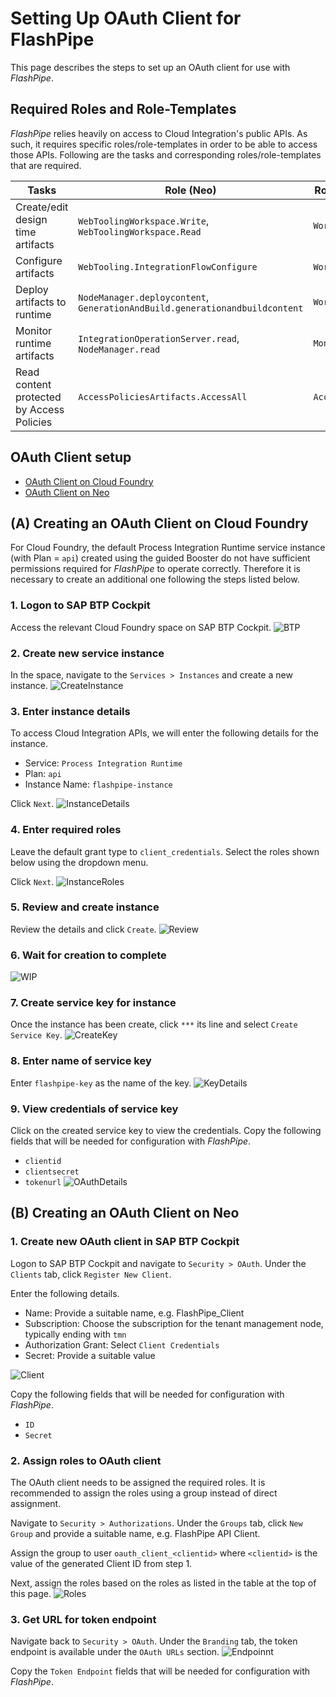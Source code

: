 # Setting Up OAuth Client for FlashPipe
This page describes the steps to set up an OAuth client for use with _FlashPipe_.

## Required Roles and Role-Templates
_FlashPipe_ relies heavily on access to Cloud Integration's public APIs. As such, it requires specific roles/role-templates in order to be able to access those APIs. Following are the tasks and corresponding roles/role-templates that are required.

Tasks | Role (Neo) | Role-Templates (Cloud Foundry)
------------ | ------------- | -------------
Create/edit design time artifacts | `WebToolingWorkspace.Write`, `WebToolingWorkspace.Read` | `WorkspacePackagesEdit`
Configure artifacts | `WebTooling.IntegrationFlowConfigure` | `WorkspacePackagesConfigure`
Deploy artifacts to runtime | `NodeManager.deploycontent`, `GenerationAndBuild.generationandbuildcontent` | `WorkspaceArtifactsDeploy`
Monitor runtime artifacts | `IntegrationOperationServer.read`, `NodeManager.read` | `MonitoringDataRead`
Read content protected by Access Policies |`AccessPoliciesArtifacts.AccessAll`|`AccessAllAccessPoliciesArtifacts`

## OAuth Client setup
- [OAuth Client on Cloud Foundry](#CF)
- [OAuth Client on Neo](#Neo)

## <a name="CF"></a> (A) Creating an OAuth Client on Cloud Foundry
For Cloud Foundry, the default Process Integration Runtime service instance (with Plan = `api`) created using the guided Booster do not have sufficient permissions required for _FlashPipe_ to operate correctly. Therefore it is necessary to create an additional one following the steps listed below.

### 1. Logon to SAP BTP Cockpit
Access the relevant Cloud Foundry space on SAP BTP Cockpit.
![BTP](images/oauth-client/cf/01_btp_cf_space.png)

### 2. Create new service instance
In the space, navigate to the `Services > Instances` and create a new instance.
![CreateInstance](images/oauth-client/cf/02_create_instance.png)

### 3. Enter instance details
To access Cloud Integration APIs, we will enter the following details for the instance.
- Service:  `Process Integration Runtime`
- Plan: `api`
- Instance Name: `flashpipe-instance`

Click `Next`.
![InstanceDetails](images/oauth-client/cf/03_instance_details.png)

### 4. Enter required roles
Leave the default grant type to `client_credentials`. Select the roles shown below using the dropdown menu.

Click `Next`.
![InstanceRoles](images/oauth-client/cf/04_instance_roles.png)

### 5. Review and create instance
Review the details and click `Create`.
![Review](images/oauth-client/cf/05_instance_create.png)

### 6. Wait for creation to complete
![WIP](images/oauth-client/cf/06_instance_wip.png)

### 7. Create service key for instance
Once the instance has been create, click `***` its line and select `Create Service Key`. 
![CreateKey](images/oauth-client/cf/07_create_key.png)

### 8. Enter name of service key
Enter `flashpipe-key` as the name of the key.
![KeyDetails](images/oauth-client/cf/08_key_details.png)

### 9. View credentials of service key
Click on the created service key to view the credentials. Copy the following fields that will be needed for configuration with _FlashPipe_.
- `clientid`
- `clientsecret`
- `tokenurl`
![OAuthDetails](images/oauth-client/cf/09_oauth_details.png)

## <a name="Neo"></a> (B) Creating an OAuth Client on Neo

### 1. Create new OAuth client in SAP BTP Cockpit
Logon to SAP BTP Cockpit and navigate to `Security > OAuth`. Under the `Clients` tab, click `Register New Client`.

Enter the following details.
- Name: Provide a suitable name, e.g. FlashPipe_Client
- Subscription: Choose the subscription for the tenant management node, typically ending with `tmn`
- Authorization Grant: Select `Client Credentials`
- Secret: Provide a suitable value

![Client](images/oauth-client/neo/01_oauth_client.png)

Copy the following fields that will be needed for configuration with _FlashPipe_.
- `ID`
- `Secret`

### 2. Assign roles to OAuth client
The OAuth client needs to be assigned the required roles. It is recommended to assign the roles using a group instead of direct assignment.

Navigate to `Security > Authorizations`. Under the `Groups` tab, click `New Group` and provide a suitable name, e.g. FlashPipe API Client.

Assign the group to user `oauth_client_<clientid>` where `<clientid>` is the value of the generated Client ID from step 1.

Next, assign the roles based on the roles as listed in the table at the top of this page.
![Roles](images/oauth-client/neo/02_roles.png)

### 3. Get URL for token endpoint
Navigate back to `Security > OAuth`. Under the `Branding` tab, the token endpoint is available under the `OAuth URLs` section.
![Endpoinnt](images/oauth-client/neo/03_endpoint.png)

Copy the `Token Endpoint` fields that will be needed for configuration with _FlashPipe_.
